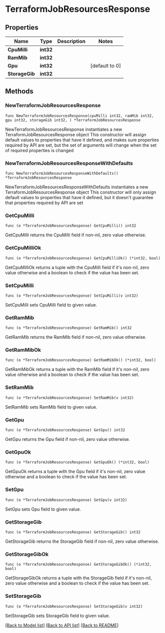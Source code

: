 # TerraformJobResourcesResponse

## Properties

Name | Type | Description | Notes
------------ | ------------- | ------------- | -------------
**CpuMilli** | **int32** |  | 
**RamMib** | **int32** |  | 
**Gpu** | **int32** |  | [default to 0]
**StorageGib** | **int32** |  | 

## Methods

### NewTerraformJobResourcesResponse

`func NewTerraformJobResourcesResponse(cpuMilli int32, ramMib int32, gpu int32, storageGib int32, ) *TerraformJobResourcesResponse`

NewTerraformJobResourcesResponse instantiates a new TerraformJobResourcesResponse object
This constructor will assign default values to properties that have it defined,
and makes sure properties required by API are set, but the set of arguments
will change when the set of required properties is changed

### NewTerraformJobResourcesResponseWithDefaults

`func NewTerraformJobResourcesResponseWithDefaults() *TerraformJobResourcesResponse`

NewTerraformJobResourcesResponseWithDefaults instantiates a new TerraformJobResourcesResponse object
This constructor will only assign default values to properties that have it defined,
but it doesn't guarantee that properties required by API are set

### GetCpuMilli

`func (o *TerraformJobResourcesResponse) GetCpuMilli() int32`

GetCpuMilli returns the CpuMilli field if non-nil, zero value otherwise.

### GetCpuMilliOk

`func (o *TerraformJobResourcesResponse) GetCpuMilliOk() (*int32, bool)`

GetCpuMilliOk returns a tuple with the CpuMilli field if it's non-nil, zero value otherwise
and a boolean to check if the value has been set.

### SetCpuMilli

`func (o *TerraformJobResourcesResponse) SetCpuMilli(v int32)`

SetCpuMilli sets CpuMilli field to given value.


### GetRamMib

`func (o *TerraformJobResourcesResponse) GetRamMib() int32`

GetRamMib returns the RamMib field if non-nil, zero value otherwise.

### GetRamMibOk

`func (o *TerraformJobResourcesResponse) GetRamMibOk() (*int32, bool)`

GetRamMibOk returns a tuple with the RamMib field if it's non-nil, zero value otherwise
and a boolean to check if the value has been set.

### SetRamMib

`func (o *TerraformJobResourcesResponse) SetRamMib(v int32)`

SetRamMib sets RamMib field to given value.


### GetGpu

`func (o *TerraformJobResourcesResponse) GetGpu() int32`

GetGpu returns the Gpu field if non-nil, zero value otherwise.

### GetGpuOk

`func (o *TerraformJobResourcesResponse) GetGpuOk() (*int32, bool)`

GetGpuOk returns a tuple with the Gpu field if it's non-nil, zero value otherwise
and a boolean to check if the value has been set.

### SetGpu

`func (o *TerraformJobResourcesResponse) SetGpu(v int32)`

SetGpu sets Gpu field to given value.


### GetStorageGib

`func (o *TerraformJobResourcesResponse) GetStorageGib() int32`

GetStorageGib returns the StorageGib field if non-nil, zero value otherwise.

### GetStorageGibOk

`func (o *TerraformJobResourcesResponse) GetStorageGibOk() (*int32, bool)`

GetStorageGibOk returns a tuple with the StorageGib field if it's non-nil, zero value otherwise
and a boolean to check if the value has been set.

### SetStorageGib

`func (o *TerraformJobResourcesResponse) SetStorageGib(v int32)`

SetStorageGib sets StorageGib field to given value.



[[Back to Model list]](../README.md#documentation-for-models) [[Back to API list]](../README.md#documentation-for-api-endpoints) [[Back to README]](../README.md)


